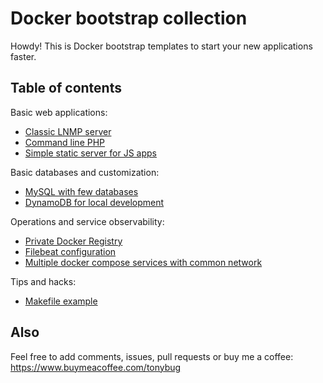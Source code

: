 # Docker bootstrap collection

Howdy! This is Docker bootstrap templates to start your new applications faster.

## Table of contents

Basic web applications:

* [Classic LNMP server](https://github.com/abagayev/docker-bootstrap-collection/tree/master/lnmp-server) 
* [Command line PHP](https://github.com/abagayev/docker-bootstrap-collection/tree/master/php-cli)
* [Simple static server for JS apps](https://github.com/abagayev/docker-bootstrap-collection/tree/master/static-server)

Basic databases and customization:

* [MySQL with few databases](https://github.com/abagayev/docker-bootstrap-collection/tree/master/mysql-few-databases)
* [DynamoDB for local development](https://github.com/abagayev/docker-bootstrap-collection/tree/master/dynamodb-local)

Operations and service observability:

* [Private Docker Registry](https://github.com/abagayev/docker-bootstrap-collection/tree/master/docker-registry)
* [Filebeat configuration](https://github.com/abagayev/docker-bootstrap-collection/tree/master/filebeat-logz-io)
* [Multiple docker compose services with common network](https://github.com/abagayev/docker-bootstrap-collection/tree/master/multiple-services-with-common-network)

Tips and hacks:

* [Makefile example](https://github.com/abagayev/docker-bootstrap-collection/tree/master/makefile-example)

## Also

Feel free to add comments, issues, pull requests or buy me a coffee:  
https://www.buymeacoffee.com/tonybug
